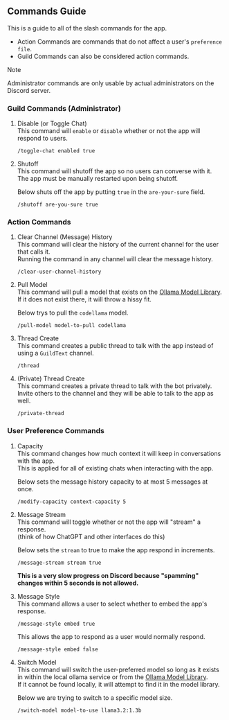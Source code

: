 ## Commands Guide
This is a guide to all of the slash commands for the app.

* Action Commands are commands that do not affect a user's `preference file`.
* Guild Commands can also be considered action commands.

> [!NOTE]
> Administrator commands are only usable by actual administrators on the Discord server.

### Guild Commands (Administrator)
1. Disable (or Toggle Chat)  
    This command will `enable` or `disable` whether or not the app will respond to users.  

    ```
    /toggle-chat enabled true
    ```

2. Shutoff  
    This command will shutoff the app so no users can converse with it.  
    The app must be manually restarted upon being shutoff.

    Below shuts off the app by putting `true` in the `are-your-sure` field.

    ```
    /shutoff are-you-sure true
    ```

### Action Commands
1. Clear Channel (Message) History  
    This command will clear the history of the current channel for the user that calls it.  
    Running the command in any channel will clear the message history.

    ```
    /clear-user-channel-history
    ```

2. Pull Model  
    This command will pull a model that exists on the [Ollama Model Library](https://ollama.com/library). If it does not exist there, it will throw a hissy fit.

    Below trys to pull the `codellama` model.

    ```
    /pull-model model-to-pull codellama
    ```

3. Thread Create  
    This command creates a public thread to talk with the app instead of using a `GuildText` channel.

    ```
    /thread
    ```

4. (Private) Thread Create  
    This command creates a private thread to talk with the bot privately.  
    Invite others to the channel and they will be able to talk to the app as well.

    ```
    /private-thread
    ```

### User Preference Commands
1. Capacity  
    This command changes how much context it will keep in conversations with the app.  
    This is applied for all of existing chats when interacting with the app.  

    Below sets the message history capacity to at most 5 messages at once.

    ```
    /modify-capacity context-capacity 5
    ```

2. Message Stream  
    This command will toggle whether or not the app will "stream" a response.  
    (think of how ChatGPT and other interfaces do this)

    Below sets the `stream` to true to make the app respond in increments.

    ```
    /message-stream stream true
    ```
    **This is a very slow progress on Discord because "spamming" changes within 5 seconds is not allowed.**

3. Message Style  
    This command allows a user to select whether to embed the app's response. 

    ```
    /message-style embed true
    ```

    This allows the app to respond as a user would normally respond.

    ```
    /message-style embed false
    ```

4. Switch Model  
    This command will switch the user-preferred model so long as it exists in within the local ollama service or from the [Ollama Model Library](https://ollama.com/library).  
    If it cannot be found locally, it will attempt to find it in the model library.

    Below we are trying to switch to a specific model size. 

    ```
    /switch-model model-to-use llama3.2:1.3b
    ```
